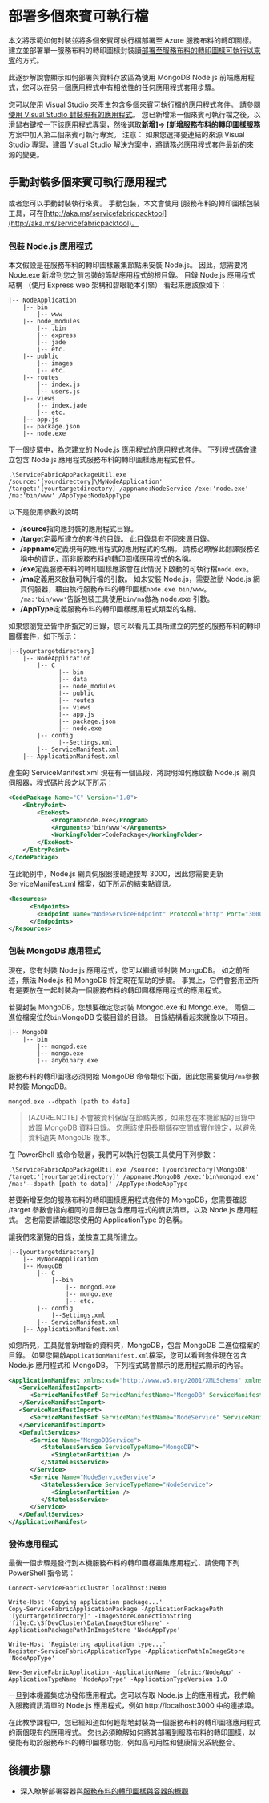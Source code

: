 <properties
   pageTitle="部署使用 MongoDB Node.js 應用程式 |Microsoft Azure"
   description="部署至 Azure 服務布料的轉印圖樣叢集的逐步解說如何封裝多個來賓可執行檔"
   services="service-fabric"
   documentationCenter=".net"
   authors="msfussell"
   manager="timlt"
   editor=""/>

<tags
   ms.service="service-fabric"
   ms.devlang="dotnet"
   ms.topic="article"
   ms.tgt_pltfrm="NA"
   ms.workload="NA"
   ms.date="10/22/2016"
   ms.author="msfussell;mikhegn"/>


# <a name="deploy-multiple-guest-executables"></a>部署多個來賓可執行檔

本文將示範如何封裝並將多個來賓可執行檔部署至 Azure 服務布料的轉印圖樣。 建立並部署單一服務布料的轉印圖樣封裝讀[部署至服務布料的轉印圖樣可執行以來賓](service-fabric-deploy-existing-app.md)的方式。

此逐步解說會顯示如何部署與資料存放區為使用 MongoDB Node.js 前端應用程式，您可以在另一個應用程式中有相依性的任何應用程式套用步驟。   

您可以使用 Visual Studio 來產生包含多個來賓可執行檔的應用程式套件。 請參閱[使用 Visual Studio 封裝現有的應用程式](service-fabric-deploy-existing-app.md#using-visual-studio-to-package-an-existing-executable)。 您已新增第一個來賓可執行檔之後，以滑鼠右鍵按一下該應用程式專案，然後選取**新增]-> [新增服務布料的轉印圖樣服務**方案中加入第二個來賓可執行專案。 注意︰ 如果您選擇要連結的來源 Visual Studio 專案，建置 Visual Studio 解決方案中，將請務必應用程式套件最新的來源的變更。 

## <a name="manually-package-the-multiple-guest-executable-application"></a>手動封裝多個來賓可執行應用程式
或者您可以手動封裝執行來賓。 手動包裝，本文會使用 [服務布料的轉印圖樣包裝工具，可在[http://aka.ms/servicefabricpacktool](http://aka.ms/servicefabricpacktool)。

### <a name="packaging-the-nodejs-application"></a>包裝 Node.js 應用程式
本文假設是在服務布料的轉印圖樣叢集節點未安裝 Node.js。 因此，您需要將 Node.exe 新增到您之前包裝的節點應用程式的根目錄。 目錄 Node.js 應用程式結構 （使用 Express web 架構和碧眼範本引擎） 看起來應該像如下︰

```
|-- NodeApplication
  	|-- bin
        |-- www
  	|-- node_modules
        |-- .bin
        |-- express
        |-- jade
        |-- etc.
  	|-- public
        |-- images
        |-- etc.
  	|-- routes
        |-- index.js
        |-- users.js
  	|-- views
        |-- index.jade
        |-- etc.
  	|-- app.js
  	|-- package.json
  	|-- node.exe
```

下一個步驟中，為您建立的 Node.js 應用程式的應用程式套件。 下列程式碼會建立包含 Node.js 應用程式服務布料的轉印圖樣應用程式套件。

```
.\ServiceFabricAppPackageUtil.exe /source:'[yourdirectory]\MyNodeApplication' /target:'[yourtargetdirectory] /appname:NodeService /exe:'node.exe' /ma:'bin/www' /AppType:NodeAppType
```

以下是使用參數的說明︰

- **/source**指向應封裝的應用程式目錄。
- **/target**定義所建立的套件的目錄。 此目錄具有不同來源目錄。
- **/appname**定義現有的應用程式的應用程式的名稱。 請務必瞭解此翻譯服務名稱中的資訊，而非服務布料的轉印圖樣應用程式的名稱。
- **/exe**定義服務布料的轉印圖樣應該會在此情況下啟動的可執行檔`node.exe`。
- **/ma**定義用來啟動可執行檔的引數。 如未安裝 Node.js，需要啟動 Node.js 網頁伺服器，藉由執行服務布料的轉印圖樣`node.exe bin/www`。  `/ma:'bin/www'`告訴包裝工具使用`bin/ma`做為 node.exe 引數。
- **/AppType**定義服務布料的轉印圖樣應用程式類型的名稱。

如果您瀏覽至皆中所指定的目錄，您可以看見工具所建立的完整的服務布料的轉印圖樣套件，如下所示︰

```
|--[yourtargetdirectory]
  	|-- NodeApplication
        |-- C
              |-- bin
              |-- data
              |-- node_modules
              |-- public
              |-- routes
              |-- views
              |-- app.js
              |-- package.json
              |-- node.exe
        |-- config
              |--Settings.xml
        |-- ServiceManifest.xml
  	|-- ApplicationManifest.xml
```
產生的 ServiceManifest.xml 現在有一個區段，將說明如何應啟動 Node.js 網頁伺服器，程式碼片段之以下所示︰

```xml
<CodePackage Name="C" Version="1.0">
    <EntryPoint>
        <ExeHost>
            <Program>node.exe</Program>
            <Arguments>'bin/www'</Arguments>
            <WorkingFolder>CodePackage</WorkingFolder>
        </ExeHost>
    </EntryPoint>
</CodePackage>
```
在此範例中，Node.js 網頁伺服器接聽連接埠 3000，因此您需要更新 ServiceManifest.xml 檔案，如下所示的結束點資訊。   

```xml
<Resources>
      <Endpoints>
        <Endpoint Name="NodeServiceEndpoint" Protocol="http" Port="3000" Type="Input" />
      </Endpoints>
</Resources>
```
### <a name="packaging-the-mongodb-application"></a>包裝 MongoDB 應用程式
現在，您有封裝 Node.js 應用程式，您可以繼續並封裝 MongoDB。 如之前所述，無法 Node.js 和 MongoDB 特定現在幫助的步驟。 事實上，它們會套用至所有是要放在一起封裝為一個服務布料的轉印圖樣應用程式的應用程式。  

若要封裝 MongoDB，您想要確定您封裝 Mongod.exe 和 Mongo.exe。 兩個二進位檔案位於`bin`MongoDB 安裝目錄的目錄。 目錄結構看起來就像以下項目。

```
|-- MongoDB
  	|-- bin
        |-- mongod.exe
        |-- mongo.exe
        |-- anybinary.exe
```
服務布料的轉印圖樣必須開始 MongoDB 命令類似下面，因此您需要使用`/ma`參數時包裝 MongoDB。

```
mongod.exe --dbpath [path to data]
```
> [AZURE.NOTE] 不會被資料保留在節點失敗，如果您在本機節點的目錄中放置 MongoDB 資料目錄。 您應該使用長期儲存空間或實作設定，以避免資料遺失 MongoDB 複本。  

在 PowerShell 或命令殼層，我們可以執行包裝工具使用下列參數︰

```
.\ServiceFabricAppPackageUtil.exe /source: [yourdirectory]\MongoDB' /target:'[yourtargetdirectory]' /appname:MongoDB /exe:'bin\mongod.exe' /ma:'--dbpath [path to data]' /AppType:NodeAppType
```

若要新增至您的服務布料的轉印圖樣應用程式套件的 MongoDB，您需要確認 /target 參數會指向相同的目錄已包含應用程式的資訊清單，以及 Node.js 應用程式。 您也需要請確認您使用的 ApplicationType 的名稱。

讓我們來瀏覽的目錄，並檢查工具所建立。

```
|--[yourtargetdirectory]
  	|-- MyNodeApplication
  	|-- MongoDB
        |-- C
            |--bin
                |-- mongod.exe
                |-- mongo.exe
                |-- etc.
        |-- config
            |--Settings.xml
        |-- ServiceManifest.xml
  	|-- ApplicationManifest.xml
```
如您所見，工具就會新增新的資料夾，MongoDB，包含 MongoDB 二進位檔案的目錄。 如果您開啟`ApplicationManifest.xml`檔案，您可以看到套件現在包含 Node.js 應用程式和 MongoDB。 下列程式碼會顯示的應用程式顯示的內容。

```xml
<ApplicationManifest xmlns:xsd="http://www.w3.org/2001/XMLSchema" xmlns:xsi="http://www.w3.org/2001/XMLSchema-instance" ApplicationTypeName="MyNodeApp" ApplicationTypeVersion="1.0" xmlns="http://schemas.microsoft.com/2011/01/fabric">
   <ServiceManifestImport>
      <ServiceManifestRef ServiceManifestName="MongoDB" ServiceManifestVersion="1.0" />
   </ServiceManifestImport>
   <ServiceManifestImport>
      <ServiceManifestRef ServiceManifestName="NodeService" ServiceManifestVersion="1.0" />
   </ServiceManifestImport>
   <DefaultServices>
      <Service Name="MongoDBService">
         <StatelessService ServiceTypeName="MongoDB">
            <SingletonPartition />
         </StatelessService>
      </Service>
      <Service Name="NodeServiceService">
         <StatelessService ServiceTypeName="NodeService">
            <SingletonPartition />
         </StatelessService>
      </Service>
   </DefaultServices>
</ApplicationManifest>  
```

### <a name="publishing-the-application"></a>發佈應用程式
最後一個步驟是發行到本機服務布料的轉印圖樣叢集應用程式，請使用下列 PowerShell 指令碼︰

```
Connect-ServiceFabricCluster localhost:19000

Write-Host 'Copying application package...'
Copy-ServiceFabricApplicationPackage -ApplicationPackagePath '[yourtargetdirectory]' -ImageStoreConnectionString 'file:C:\SfDevCluster\Data\ImageStoreShare' -ApplicationPackagePathInImageStore 'NodeAppType'

Write-Host 'Registering application type...'
Register-ServiceFabricApplicationType -ApplicationPathInImageStore 'NodeAppType'

New-ServiceFabricApplication -ApplicationName 'fabric:/NodeApp' -ApplicationTypeName 'NodeAppType' -ApplicationTypeVersion 1.0  
```

一旦到本機叢集成功發佈應用程式，您可以存取 Node.js 上的應用程式，我們輸入服務資訊清單的 Node.js 應用程式，例如 http://localhost:3000 中的連接埠。

在此教學課程中，您已經知道如何輕鬆地封裝為一個服務布料的轉印圖樣應用程式的兩個現有的應用程式。 您也必須瞭解如何將其部署到服務布料的轉印圖樣，以便能有助於服務布料的轉印圖樣功能，例如高可用性和健康情況系統整合。

## <a name="next-steps"></a>後續步驟

- 深入瞭解部署容器與[服務布料的轉印圖樣與容器的概觀](service-fabric-containers-overview.md)
